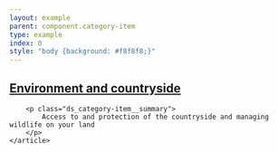 ```yaml
---
layout: example
parent: component.category-item
type: example
index: 0
style: "body {background: #f8f8f8;}"
---
```


<div class="ds_card  ds_card--no-padding  ds_card--has-hover">
    <article class="ds_category-item">
        <h2 class="ds_category-item__title">
            <a data-navigation="category-item-1" href="#" class="ds_category-item__link">Environment and countryside</a>
        </h2>

        <p class="ds_category-item__summary">
            Access to and protection of the countryside and managing wildlife on your land
        </p>
    </article>
</div>
